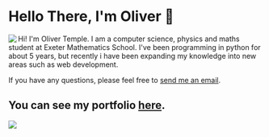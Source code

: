 # Hello There, I'm Oliver 👋

<img align="left" src="https://github-readme-stats.vercel.app/api?username=olivertemple&show_icons=true&hide_border=true&&count_private=true&title_color=2E4359&icon_color=F05454&text_color=222831"/>
Hi! I'm Oliver Temple. I am a computer science, physics and maths student at Exeter Mathematics School. I've been programming in python for about 5 years, but recently i have been expanding my knowledge into new areas such as web development.

<br>

If you have any questions, please feel free to [send me an email](mailto:oliver.temple.dev@gmail.com).
<!--<img src="https://github-readme-stats.vercel.app/api/top-langs/?username=olivertemple&layout=compact">-->

## You can see my portfolio [here](https://github.io/portfolio-website).

<img src="https://github-readme-stats.vercel.app/api/wakatime?username=olivertemple"/>



